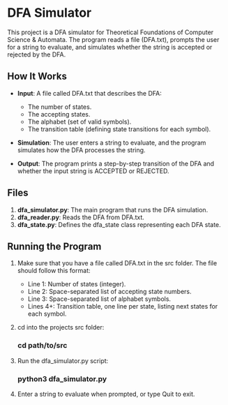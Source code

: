# DFA Simulator

This project is a DFA simulator for Theoretical Foundations of Computer Science & Automata. The program reads a file (DFA.txt), prompts the user for a string to evaluate, and simulates whether the string is accepted or rejected by the DFA.

## How It Works

- **Input**: A file called DFA.txt that describes the DFA:
  - The number of states.
  - The accepting states.
  - The alphabet (set of valid symbols).
  - The transition table (defining state transitions for each symbol).
  
- **Simulation**: The user enters a string to evaluate, and the program simulates how the DFA processes the string.
  
- **Output**: The program prints a step-by-step transition of the DFA and whether the input string is ACCEPTED or REJECTED.

## Files

1. **dfa_simulator.py**: The main program that runs the DFA simulation.
2. **dfa_reader.py**: Reads the DFA from DFA.txt.
3. **dfa_state.py**: Defines the dfa_state class representing each DFA state.

## Running the Program

1. Make sure that you have a file called DFA.txt in the src folder. The file should follow this format:
   - Line 1: Number of states (integer).
   - Line 2: Space-separated list of accepting state numbers.
   - Line 3: Space-separated list of alphabet symbols.
   - Lines 4+: Transition table, one line per state, listing next states for each symbol.

2. cd into the projects src folder:
   ### cd path/to/src

3. Run the dfa_simulator.py script:
   ### python3 dfa_simulator.py

4. Enter a string to evaluate when prompted, or type Quit to exit.

